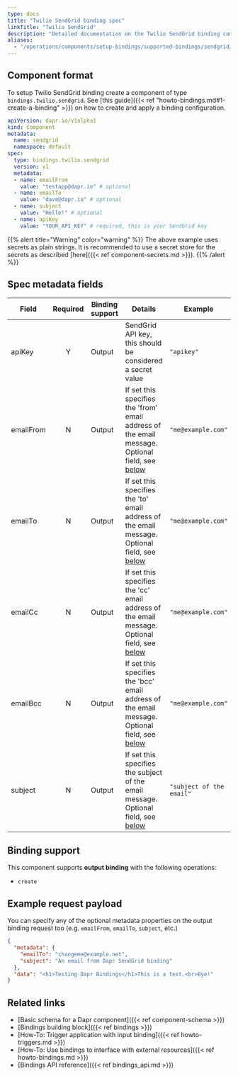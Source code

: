 ```yaml
---
type: docs
title: "Twilio SendGrid binding spec"
linkTitle: "Twilio SendGrid"
description: "Detailed documentation on the Twilio SendGrid binding component"
aliases:
  - "/operations/components/setup-bindings/supported-bindings/sendgrid/"
---
```


## Component format

To setup Twilio SendGrid binding create a component of type `bindings.twilio.sendgrid`. See [this guide]({{< ref "howto-bindings.md#1-create-a-binding" >}}) on how to create and apply a binding configuration.


```yaml
apiVersion: dapr.io/v1alpha1
kind: Component
metadata:
  name: sendgrid
  namespace: default
spec:
  type: bindings.twilio.sendgrid
  version: v1
  metadata:
  - name: emailFrom
    value: "testapp@dapr.io" # optional 
  - name: emailTo
    value: "dave@dapr.io" # optional 
  - name: subject
    value: "Hello!" # optional 
  - name: apiKey
    value: "YOUR_API_KEY" # required, this is your SendGrid key
```

{{% alert title="Warning" color="warning" %}}
The above example uses secrets as plain strings. It is recommended to use a secret store for the secrets as described [here]({{< ref component-secrets.md >}}).
{{% /alert %}}

## Spec metadata fields

| Field     | Required | Binding support | Details                                                                                                                    | Example                  |
| --------- |:--------:| --------------- | -------------------------------------------------------------------------------------------------------------------------- | ------------------------ |
| apiKey    |    Y     | Output          | SendGrid API key, this should be considered a secret value                                                                 | `"apikey"`               |
| emailFrom |    N     | Output          | If set this specifies the 'from' email address of the email message. Optional field, see [below](#example-request-payload) | `"me@example.com"`       |
| emailTo   |    N     | Output          | If set this specifies the 'to' email address of the email message. Optional field, see [below](#example-request-payload)   | `"me@example.com"`       |
| emailCc   |    N     | Output          | If set this specifies the 'cc' email address of the email message. Optional field, see [below](#example-request-payload)   | `"me@example.com"`       |
| emailBcc  |    N     | Output          | If set this specifies the 'bcc' email address of the email message. Optional field, see [below](#example-request-payload)  | `"me@example.com"`       |
| subject   |    N     | Output          | If set this specifies the subject of the email message. Optional field, see [below](#example-request-payload)              | `"subject of the email"` |


## Binding support

This component supports **output binding** with the following operations:

- `create`

## Example request payload

You can specify any of the optional metadata properties on the output binding request too (e.g. `emailFrom`, `emailTo`, `subject`, etc.)

```json
{
  "metadata": {
    "emailTo": "changeme@example.net",
    "subject": "An email from Dapr SendGrid binding"
  }, 
  "data": "<h1>Testing Dapr Bindings</h1>This is a test.<br>Bye!"
}
```
## Related links

- [Basic schema for a Dapr component]({{< ref component-schema >}})
- [Bindings building block]({{< ref bindings >}})
- [How-To: Trigger application with input binding]({{< ref howto-triggers.md >}})
- [How-To: Use bindings to interface with external resources]({{< ref howto-bindings.md >}})
- [Bindings API reference]({{< ref bindings_api.md >}})
